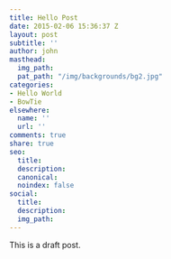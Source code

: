 ```yaml
---
title: Hello Post
date: 2015-02-06 15:36:37 Z
layout: post
subtitle: ''
author: john
masthead:
  img_path: 
  pat_path: "/img/backgrounds/bg2.jpg"
categories:
- Hello World
- BowTie
elsewhere:
  name: ''
  url: ''
comments: true
share: true
seo:
  title: 
  description: 
  canonical: 
  noindex: false
social:
  title: 
  description: 
  img_path: 
---
```


This is a draft post.

